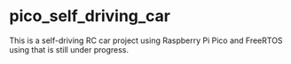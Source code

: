 # pico_self_driving_car
This is a self-driving RC car project using Raspberry Pi Pico and FreeRTOS using that is still under progress.

